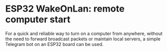 # ESP32 WakeOnLan: remote computer start
For a quick and reliable way to turn on a computer from anywhere, without the need to forward broadcast packets or maintain local servers, a simple Telegram bot on an ESP32 board can be used.
